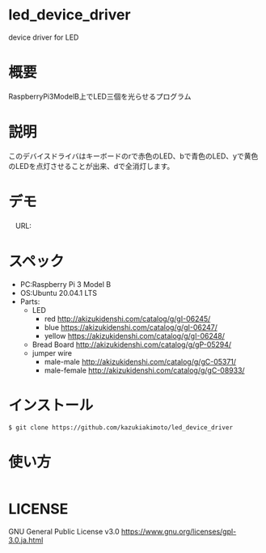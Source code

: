 # led_device_driver
device driver for LED

# 概要
RaspberryPi3ModelB上でLED三個を光らせるプログラム

# 説明
このデバイスドライバはキーボードのrで赤色のLED、bで青色のLED、yで黄色のLEDを点灯させることが出来、dで全消灯します。

# デモ
　URL:
 
# スペック
- PC:Raspberry Pi 3 Model B  
- OS:Ubuntu 20.04.1 LTS  
- Parts:
  - LED  
    - red http://akizukidenshi.com/catalog/g/gI-06245/ 
    - blue https://akizukidenshi.com/catalog/g/gI-06247/  
    - yellow https://akizukidenshi.com/catalog/g/gI-06248/  
  - Bread Board http://akizukidenshi.com/catalog/g/gP-05294/  
  - jumper wire 
    - male-male http://akizukidenshi.com/catalog/g/gC-05371/  
    - male-female http://akizukidenshi.com/catalog/g/gC-08933/  
 
# インストール
~~~
$ git clone https://github.com/kazukiakimoto/led_device_driver
~~~

# 使い方
~~~

~~~


# LICENSE
GNU General Public License v3.0
https://www.gnu.org/licenses/gpl-3.0.ja.html
